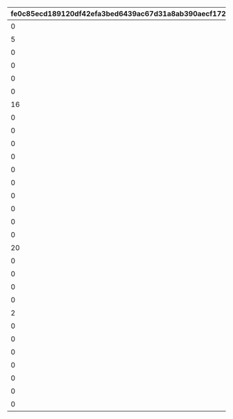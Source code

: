 |fe0c85ecd189120df42efa3bed6439ac67d31a8ab390aecf172c476ecff62434|8185fbcd6bf5b4d41bbe1782a7336178468260da7ed72752f9dbc21b5e8f15b3|ddf41dfb5b4d10744246624179b012f8dc7a00f65bbb573ed2ffcf30a1b7db33|be7667f50de8cc1b765cbf9ec6e3e2b5f4e40c1662d28abf3b7193dc9be620c9|84e43ce0a47bfe8b8e379e5398e75ae4e2e5e0acceaec0529cfc52a5b5ffe7f2|abd028eac73488723dea753e8f9b1b0ee82248ac32d4bec16d83748e6fa85f78|ae9b0b32ee8563943e04b26b74ceadb60a3a0fc99604d5509223854e9455a2d2|1feebc73f784d92841ff4dc0293a411a1aae5892572a7de0dcb57cd67fa9e28c|
| --- | --- | --- | --- | --- | --- | --- | --- |
|0|3|101|0|短時間、障害物バリアを展開する　（ＴＰ上昇率：大）|2001|短時間、障害物バリアを展開！|0|
|5|5|102|5|中時間、スピードとジャンプを　　小アップ（ＴＰ上昇率：小）|3|中時間、スピードとジャンプ小アップ！|0|
|0|4|103|6|短時間、スピードを中アップ　　　（ＴＰ上昇率：中）|1|短時間、スピード中アップ！|0|
|0|5|104|0|中時間、障害物バリアを展開する　（ＴＰ上昇率：小）|2001|中時間、障害物バリアを展開！|0|
|0|6|105|3|中時間、スピードを小アップ　　　（ＴＰ上昇率：小）|1|中時間、スピード小アップ！|0|
|0|6|106|4|中時間、対戦相手のスピードを　　小ダウン（ＴＰ上昇率：大）|1001|中時間、対戦相手のスピード小ダウン！|0|
|16|5|107|17|中時間、スピードとジャンプを　　特大アップ（ＴＰ上昇率：小）|3|中時間、スピードとジャンプ特大アップ！|0|
|0|40|108|8|ラウンド中、スピードを中アップ　（ＴＰ上昇率：小）|1|ラウンド中、スピード中アップ！|0|
|0|4|109|30|短時間、スピードを特大アップ　　（ＴＰ上昇率：特小）|1|短時間、スピード特大アップ！|0|
|0|40|110|10|ラウンド中、対戦相手のスピードを中ダウン（ＴＰ上昇率：小）|1001|ラウンド中、対戦相手が大きく減速！|0|
|0|1|111|0|ごく短時間、障害物バリアを　　　展開する（ＴＰ上昇率：大）|2001|ごく短時間、障害物バリアを展開！|0|
|0|4|112|15|短時間、先頭の対戦相手のスピードを大ダウン（ＴＰ上昇率：小）|1004|短時間、先頭の対戦相手が大きく減速！|0|
|0|6|113|5|中時間、スピードを小アップ　　　（ＴＰ上昇率：大）|1|中時間、スピード小アップ！|0|
|0|5|114|5|中時間、ジャンプを小アップ　　　（ＴＰ上昇率：大）|2|中時間、ジャンプ小アップ！|0|
|0|7|115|0|長時間、能力ダウンを防ぐバリアを展開する（ＴＰ上昇率：特大）|2002|長時間、バリアで能力ダウンを防ぐ！|0|
|0|25|116|3|累積で、スピードを小アップ　　　（ＴＰ上昇率：特大）|1|累積で、スピード小アップ！|0|
|0|25|117|3|累積で、対戦相手のスピードを　　小ダウン（ＴＰ上昇率：特大）|1001|累積で、対戦相手が小さく減速！|0|
|20|7|118|30|長時間、スピードとジャンプを　　特大アップ（ＴＰ上昇率：中）|3|長時間、スピードとジャンプ特大アップ！|0|
|0|4|119|15|短時間、先頭の対戦相手のスピードを大ダウン（ＴＰ上昇率：中）|1004|短時間、先頭の対戦相手が大きく減速！|0|
|0|7|120|0|長時間、能力ダウンを防ぐバリアを展開する（ＴＰ上昇率：大）|2002|長時間、バリアで能力ダウンを防ぐ！|0|
|0|12|121|30|長時間、ジャンプを特大アップ　　（ＴＰ上昇率：中）|2|長時間、ジャンプ特大アップ！|0|
|0|30|122|15|累積で、先頭の対戦相手のスピードを大ダウン（ＴＰ上昇率：中）|1004|累積で、先頭の対戦相手が大きく減速！|0|
|2|4|123|11|短時間スピード大アップ後、　　　スピードダウン（ＴＰ上昇率：大）|4|短時間大きく加速した後、ごく短時間減速！|8|
|0|8|124|9|長時間、スピードを中アップ　　　（ＴＰ上昇率：大）|1|長時間、スピード中アップ！|0|
|0|4|125|0|短時間、障害物バリアを展開する　（ＴＰ上昇率：中）|2001|短時間、障害物バリアを展開！|0|
|0|30|126|3|累積で、対戦相手のスピードを　　小ダウン（ＴＰ上昇率：特大）|1001|累積で、対戦相手が小さく減速！|0|
|0|10|127|22|長時間、スピードを特大アップ　　（ＴＰ上昇率：特小）|1|長時間、スピード特大アップ！|0|
|0|4|128|30|短時間、ジャンプを特大アップ　　（ＴＰ上昇率：大）|2|短時間、ジャンプ特大アップ！|0|
|0|3|129|20|短時間、対戦相手のスピードを　　特大ダウン（ＴＰ上昇率：大）|1001|短時間、対戦相手のスピード特大ダウン！|0|
|0|4|130|30|短時間、スピードを特大アップ　　（ＴＰ上昇率：大）|1|短時間、スピード特大アップ！|0|